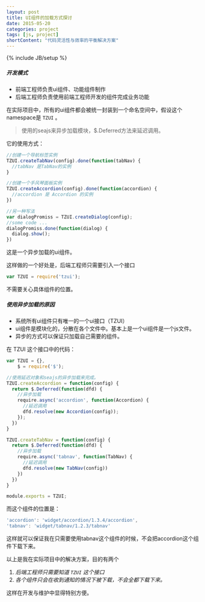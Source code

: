 ```yaml
---
layout: post
title: UI组件的加载方式探讨
date: 2015-05-20
categories: project
tags: [js, project]
shortContent: "代码灵活性与效率的平衡解决方案"
---
```

{% include JB/setup %}

##### 开发模式

* 前端工程师负责ui组件、功能组件制作
* 后端工程师负责使用前端工程师开发的组件完成业务功能



在实际项目中，所有的ui组件都会被统一封装到一个命名空间中，假设这个namespace是 `TZUI` 。

> 使用的seajs来异步加载模块，$.Deferred方法来延迟调用。


它的使用方式：

```javascript
//创建一个导航标签实例
TZUI.createTabNav(config).done(function(tabNav) {
  //tabNav 是TabNav的实例
}

//创建一个手风琴面板实例
TZUI.createAccordion(config).done(function(accordion) {
  //accordion 是 Accordion 的实例
})

//另一种写法
var dialogPromiss = TZUI.createDialog(config);
//some code ...
dialogPromiss.done(function(dialog) {
  dialog.show();
})
```
这是一个异步加载的ui组件。

这样做的一个好处是，后端工程师只需要引入一个接口

```javascript
var TZUI = require('tzui');
```
不需要关心具体组件的位置。

##### 使用异步加载的原因

- 系统所有ui组件只有唯一的一个ui接口（TZUI）
- ui组件是模块化的，分散在各个文件中。基本上是一个ui组件是一个js文件。
- 异步的方式可以保证只加载自己需要的组件。


在 TZUI 这个接口中的代码：

```javascript
var TZUI = {},
    $ = require('$');

//使用延迟对象和seajs的异步加载来完成。
TZUI.createAccordion = function(config) {
  return $.Deferred(function(dfd) {
    //异步加载
    require.async('accordion', function(Accordion) {
      //延迟调用
      dfd.resolve(new Accordion(config));
    });
  })
}

TZUI.createTabNav = function(config) {
  return $.Deferred(function(dfd) {
    //异步加载
    require.async('tabnav', function(TabNav) {
      //延迟调用
      dfd.resolve(new TabNav(config))
    })
  })
}

module.exports = TZUI;
```

而这个组件的位置是：

```javascript
'accordion': 'widget/accordion/1.3.4/accordion',
'tabnav': 'widget/tabnav/1.2.3/tabnav'
```

这样就可以保证我在只需要使用tabnav这个组件的时候，不会把accordion这个组件下载下来。


以上是我在实际项目中的解决方案，目的有两个

1. *后端工程师只需要知道 `TZUI` 这个接口*
2. *各个组件只会在收到通知的情况下被下载，不会全都下载下来。*

这样在开发与维护中显得特别方便。














